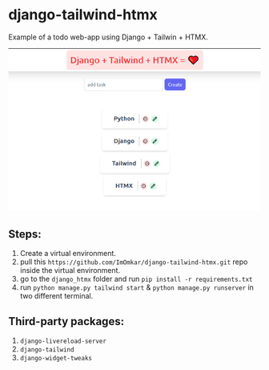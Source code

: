 # django-tailwind-htmx
 Example of a todo web-app using Django + Tailwin + HTMX.

![alt text](https://github.com/ImOmkar/django-tailwind-htmx/blob/main/Screenshot%20(334).png)

## Steps:

1. Create a virtual environment.
2. pull this `https://github.com/ImOmkar/django-tailwind-htmx.git` repo inside the virtual environment.
3. go to the `django_htmx` folder and run `pip install -r requirements.txt`
4. run `python manage.py tailwind start` & `python manage.py runserver` in two different terminal.

## Third-party packages:

1. `django-livereload-server`
2. `django-tailwind`
3. `django-widget-tweaks` 